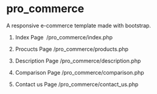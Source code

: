 # pro_commerce

A responsive e-commerce template made with bootstrap.



1. Index Page&nbsp;
/pro_commerce/index.php

2. Procucts Page
/pro_commerce/products.php

3. Description Page
/pro_commerce/description.php

4. Comparison Page
/pro_commerce/comparison.php

5. Contact us Page
/pro_commerce/contact_us.php
